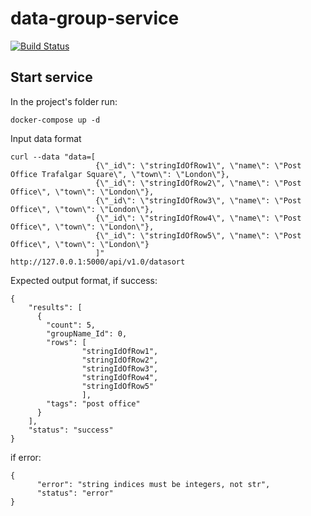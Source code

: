 # data-group-service
[![Build Status](https://travis-ci.org/findexchange/data-group-service.svg?branch=master)](https://travis-ci.org/findexchange/data-group-service)
## Start service

In the project's folder run:
```
docker-compose up -d
```

Input data format
```
curl --data "data=[
                   {\"_id\": \"stringIdOfRow1\", \"name\": \"Post Office Trafalgar Square\", \"town\": \"London\"},
                   {\"_id\": \"stringIdOfRow2\", \"name\": \"Post Office\", \"town\": \"London\"},
                   {\"_id\": \"stringIdOfRow3\", \"name\": \"Post Office\", \"town\": \"London\"}, 
                   {\"_id\": \"stringIdOfRow4\", \"name\": \"Post Office\", \"town\": \"London\"},
                   {\"_id\": \"stringIdOfRow5\", \"name\": \"Post Office\", \"town\": \"London\"}
                   ]" 
http://127.0.0.1:5000/api/v1.0/datasort
```
Expected output format,
if success:

```
{
    "results": [
      {
        "count": 5,
        "groupName_Id": 0,
        "rows": [
                "stringIdOfRow1",
                "stringIdOfRow2",
                "stringIdOfRow3",
                "stringIdOfRow4",
                "stringIdOfRow5"
                ],
        "tags": "post office"
      }
    ],
    "status": "success"
}

```
if error:

```
{
      "error": "string indices must be integers, not str",
      "status": "error"
}
```
